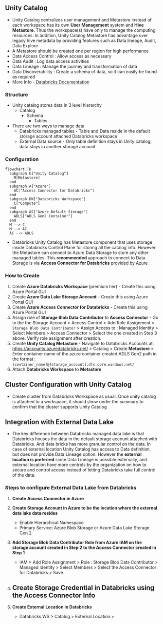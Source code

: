## Unity Catalog
- Unity Catalog centralizes user management and Metastore instead of each workspace has its own **User Management** system and **Hive Metastore**. Thus the workspace(s) have only to manage the computing resources. In addition, Unity Catalog Metastore has advantage over legacy hive metadata by providing features such as Data lineage, Audit, Data Explore
- A Metastore should be created one per region for high performance
- Data Access Control : Allow access as necessary 
- Data Audit : Log data access activities
- Data Lineage : Manage the journey and transformation of data
- Data Discoverability : Create a schema of data, so it can easily be found as required
- More Info - [Databricks Documentation](https://docs.databricks.com/en/data-governance/unity-catalog/index.html)

### Structure
- Unity catalog stores data in 3 level hierarchy
    - Catalog
        - Schema
            - Tables
- There are two ways to manage data
    - Databricks managed tables - Table and Data reside in the default storage account attached Databricks workspace
    - External Data source - Only table definition stays in Unity catalog, data stays in another storage account
 
      
### Configuration
```mermaid
flowchart TD
  subgraph U["Unity Catalog"]
    M[Metastore]
  end
  subgraph A["Azure"]
    AC["Access Connector for Databricks"]
  end
  subgraph DW["Databricks Workspace"]
    C["Compute"]
  end
  subgraph AS["Azure Default Storage"]
    ADLS["ADLS Gen2 Container"]
  end
  M --> C
  M --> AC
  AC --> ADLS
```
- Databricks Unity Catalog has Metastore component that uses storage inside Databricks Control Plane for storing all the catalog info. However the Metastore can connect to Azure Data Storage to store any other managed tables. This **recommended** approach to connect to Data Storage is via **Access Connector for Databricks** provided by Azure

### How to Create
1. Create **Azure Databricks Workspace** (premium tier) - Create this using Azure Portal GUI
2. Create **Azure Data Lake Storage Account** - Create this using Azure Portal GUI
3. Create **Azure Access Connector for Databricks** - Create this using Azure Portal GUI
4. Assign role of **Storage Blob Data Contributor** to **Access Connector** - Go to the the Storage Account > Access Control > Add Role Assignment > `Storage Blob Data Contributor` > Assign Access to : Managed Identity > Select Members > Access Connector > Select the one created in Step 3 above. Verify role assignment after creation. 
5. Create **Unity Catalog Metastore** - Navigate to Databricks Accounts at: https://accounts.azuredatabricks.net/ > Catalog > Create **Metastore** > Enter container name of the azure container created ADLS Gen2 path in the format : `[container_name]@[storage_account].dfs.core.windows.net/`
6. Attach **Databricks Workspace** to **Metastore**

## Cluster Configuration with Unity Catalog
- Create cluster from Databricks Workspace as usual. Once unity catalog is attached to a workspace, it should show under the summary to confirm that the cluster supports Unity Catalog


## Integration with External Data Lake 
- The key difference between Databricks managed data lake is that Databricks houses the data in the default storage account attached with Databricks. And data bricks has more granular control on the data. In case of external location Unity Catalog has access to Data definition, but does not provide Data Lineage option. However the **external location is preferred** since Data Lineage is possible externally, and external location have more controls by the organization on how to secure and control access instead of letting Databricks take full control of the data.

### Steps to configure External Data Lake from Databricks
1. **Create Access Connector in Azure**
    
2. **Create Storage Account in Azure to be the location where the external data lake data resides**
    - Enable Hierarchical Namespace
    - Primary Service: Azure Blob Storage or Azure Data Lake Storage Gen 2
3. **Add Storage Blob Data Contributor Role from Azure IAM on the storage account created in Step 2 to the Access Connector created in Step 1**
    - IAM > Add Role Assignment > Role : Storage Blob Data Contributor > Managed Identity > Select Members > Select the Access Connector for Databricks > Save
4. **Create Storage Credential in Databricks using the Access Connector Info**
    - 
5. **Create External Location in Databricks**
    - Databricks WS > Catalog > External Location > 
   


